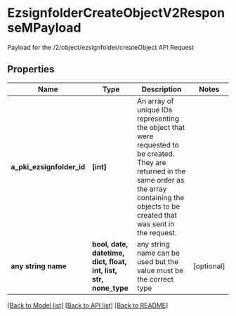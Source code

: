 # EzsignfolderCreateObjectV2ResponseMPayload

Payload for the /2/object/ezsignfolder/createObject API Request

## Properties
Name | Type | Description | Notes
------------ | ------------- | ------------- | -------------
**a_pki_ezsignfolder_id** | **[int]** | An array of unique IDs representing the object that were requested to be created.  They are returned in the same order as the array containing the objects to be created that was sent in the request. | 
**any string name** | **bool, date, datetime, dict, float, int, list, str, none_type** | any string name can be used but the value must be the correct type | [optional]

[[Back to Model list]](../README.md#documentation-for-models) [[Back to API list]](../README.md#documentation-for-api-endpoints) [[Back to README]](../README.md)


